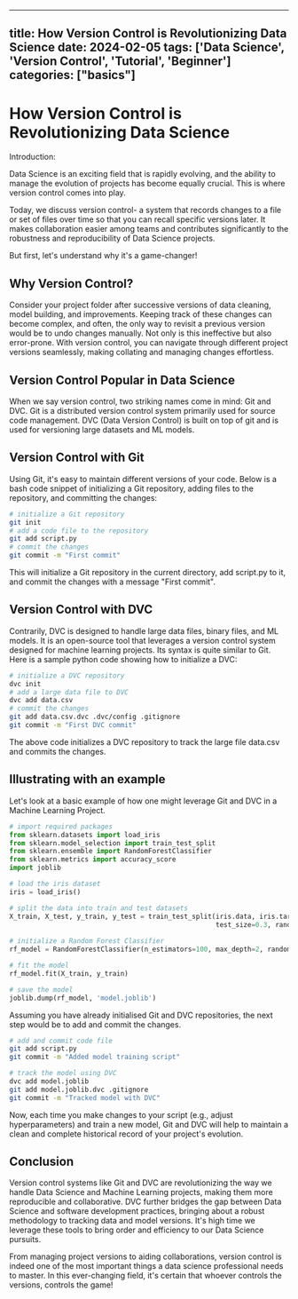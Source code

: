 
---
title: How Version Control is Revolutionizing Data Science
date: 2024-02-05
tags: ['Data Science', 'Version Control', 'Tutorial', 'Beginner']
categories: ["basics"]
---


# How Version Control is Revolutionizing Data Science

Introduction:

Data Science is an exciting field that is rapidly evolving, and the ability to manage the evolution of projects has become equally crucial. This is where version control comes into play.

Today, we discuss version control- a system that records changes to a file or set of files over time so that you can recall specific versions later. It makes collaboration easier among teams and contributes significantly to the robustness and reproducibility of Data Science projects.

But first, let's understand why it's a game-changer!

## Why Version Control?

Consider your project folder after successive versions of data cleaning, model building, and improvements. Keeping track of these changes can become complex, and often, the only way to revisit a previous version would be to undo changes manually. Not only is this ineffective but also error-prone. With version control, you can navigate through different project versions seamlessly, making collating and managing changes effortless.

## Version Control Popular in Data Science

When we say version control, two striking names come in mind: Git and DVC. Git is a distributed version control system primarily used for source code management. DVC (Data Version Control) is built on top of git and is used for versioning large datasets and ML models.

## Version Control with Git

Using Git, it's easy to maintain different versions of your code. Below is a bash code snippet of initializing a Git repository, adding files to the repository, and committing the changes:

```bash
# initialize a Git repository
git init
# add a code file to the repository
git add script.py
# commit the changes
git commit -m "First commit"
```
This will initialize a Git repository in the current directory, add script.py to it, and commit the changes with a message "First commit".

## Version Control with DVC

Contrarily, DVC is designed to handle large data files, binary files, and ML models. It is an open-source tool that leverages a version control system designed for machine learning projects. Its syntax is quite similar to Git. Here is a sample python code showing how to initialize a DVC:

```bash
# initialize a DVC repository
dvc init
# add a large data file to DVC
dvc add data.csv
# commit the changes
git add data.csv.dvc .dvc/config .gitignore
git commit -m "First DVC commit"
```
The above code initializes a DVC repository to track the large file data.csv and commits the changes.

## Illustrating with an example

Let's look at a basic example of how one might leverage Git and DVC in a Machine Learning Project.

```python
# import required packages
from sklearn.datasets import load_iris
from sklearn.model_selection import train_test_split
from sklearn.ensemble import RandomForestClassifier
from sklearn.metrics import accuracy_score
import joblib

# load the iris dataset
iris = load_iris()

# split the data into train and test datasets
X_train, X_test, y_train, y_test = train_test_split(iris.data, iris.target, 
                                                    test_size=0.3, random_state=42)
                                                    
# initialize a Random Forest Classifier
rf_model = RandomForestClassifier(n_estimators=100, max_depth=2, random_state=42)

# fit the model
rf_model.fit(X_train, y_train)

# save the model
joblib.dump(rf_model, 'model.joblib')
```
Assuming you have already initialised Git and DVC repositories, the next step would be to add and commit the changes.

```bash
# add and commit code file
git add script.py
git commit -m "Added model training script"

# track the model using DVC
dvc add model.joblib
git add model.joblib.dvc .gitignore
git commit -m "Tracked model with DVC"
```

Now, each time you make changes to your script (e.g., adjust hyperparameters) and train a new model, Git and DVC will help to maintain a clean and complete historical record of your project's evolution.

## Conclusion

Version control systems like Git and DVC are revolutionizing the way we handle Data Science and Machine Learning projects, making them more reproducible and collaborative. DVC further bridges the gap between Data Science and software development practices, bringing about a robust methodology to tracking data and model versions. It's high time we leverage these tools to bring order and efficiency to our Data Science pursuits. 

From managing project versions to aiding collaborations, version control is indeed one of the most important things a data science professional needs to master. In this ever-changing field, it's certain that whoever controls the versions, controls the game!